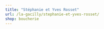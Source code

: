```yaml
---
title: "Stéphanie et Yves Rosset"
url: /la-gacilly/stephanie-et-yves-rosset/
shop: boucherie
---
```

